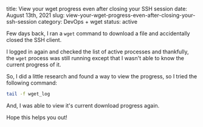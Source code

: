 title: View your wget progress even after closing your SSH session
date: August 13th, 2021
slug: view-your-wget-progress-even-after-closing-your-ssh-session
category: DevOps + wget
status: active

Few days back, I ran a `wget` command to download a file and accidentally closed the SSH client.

I logged in again and checked the list of active processes and thankfully, the `wget` process was still running except that I wasn't able to know the current progress of it.

So, I did a little research and found a way to view the progress, so I tried the following command:
```bash
tail -f wget_log
```

And, I was able to view it's current download progress again.

Hope this helps you out!